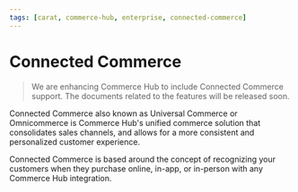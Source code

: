 ```yaml
---
tags: [carat, commerce-hub, enterprise, connected-commerce]
---
```


# Connected Commerce

<!-- theme: danger -->
> We are enhancing Commerce Hub to include Connected Commerce support. The documents related to the features will be released soon.

Connected Commerce also known as Universal Commerce or Omnicommerce is Commerce Hub's unified commerce solution that consolidates sales channels, and allows for a more consistent and personalized customer experience.

Connected Commerce is based around the concept of recognizing your customers when they purchase online, in-app, or in-person with any Commerce Hub integration.

<!-- https://docs.adyen.com/unified-commerce -->